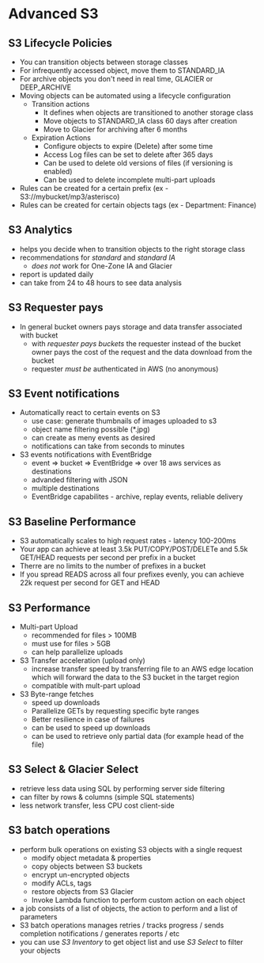 # Advanced S3

## S3 Lifecycle Policies
* You can transition objects between storage classes
* For infrequently accessed object, move them to STANDARD_IA
* For archive objects you don't need in real time, GLACIER or DEEP_ARCHIVE
* Moving objects can be automated using a lifecycle configuration
  - Transition actions
    - It defines when objects are transitioned to another storage class
    - Move objects to STANDARD_IA class 60 days after creation
    - Move to Glacier for archiving after 6 months
  - Expiration Actions
    - Configure objects to expire (Delete) after some time
    - Access Log files can be set to delete after 365 days
    - Can be used to delete old versions of files (if versioning is enabled)
    - Can be used to delete incomplete multi-part uploads
* Rules can be created for a certain prefix (ex - S3://mybucket/mp3/asterisco)
* Rules can be created for certain objects tags (ex - Department: Finance)

## S3 Analytics

*  helps you decide when to transition objects to the right storage class
* recommendations for *standard* and *standard IA*
  * *does not* work for One-Zone IA and Glacier
* report is updated daily
* can take from 24 to 48 hours to see data analysis

## S3 Requester pays

* In general bucket owners pays storage and data transfer associated with bucket
  * with *requester pays buckets* the requester instead of the bucket owner pays the cost of the request and the data
    download from the bucket
  * requester *must be* authenticated in AWS (no anonymous)

## S3 Event notifications

* Automatically react to certain events on S3
  * use case: generate thumbnails of images uploaded to s3
  * object name filtering possible (\*.jpg)
  * can create as meny events as desired
  * notifications can take from seconds to minutes
* S3 events notifications with EventBridge
  * event => bucket => EventBridge => over 18 aws services as destinations
  * advanded filtering with JSON
  * multiple destinations 
  * EventBridge capabilites - archive, replay events, reliable delivery

## S3 Baseline Performance

* S3 automatically scales to high request rates - latency 100-200ms
* Your app can achieve at least 3.5k PUT/COPY/POST/DELETe and 5.5k GET/HEAD requests per second per prefix in a bucket
* Therre are no limits to the number of prefixes in a bucket
* If you spread READS across all four prefixes evenly, you can achieve 22k request per second for GET and HEAD

## S3 Performance

* Multi-part Upload
  * recommended for files > 100MB
  * must use for files > 5GB
  * can help parallelize uploads
* S3 Transfer acceleration (upload only)
  * increase transfer speed by transferring file to an AWS edge location which will forward the data to the S3 bucket in the target region
  * compatible with mult-part upload
* S3 Byte-range fetches
  * speed up downloads
  * Parallelize GETs by requesting specific byte ranges
  * Better resilience in case of failures
  * can be used to speed up downloads
  * can be used to retrieve only partial data (for example head of the file)

## S3 Select & Glacier Select

  * retrieve less data using SQL by performing server side filtering
  * can filter by rows & columns (simple SQL statements)
  * less network transfer, less CPU cost client-side

## S3 batch operations

* perform bulk operations on existing S3 objects with a single request
  * modify object metadata & properties
  * copy objects between S3 buckets
  * encrypt un-encrypted objects
  * modify ACLs, tags
  * restore objects from S3 Glacier
  * Invoke Lambda function to perform custom action on each object
* a job consists of a list of objects, the action to perform and a list of parameters
* S3 batch operations manages retries / tracks progress / sends completion notifications / generates reports / etc
* you can use *S3 Inventory* to get object list and use *S3 Select* to filter your objects
